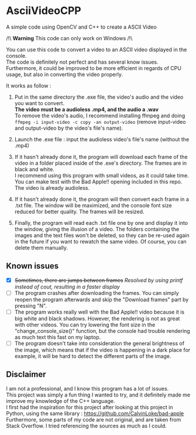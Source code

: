 # AsciiVideoCPP
A simple code using OpenCV and C++ to create a ASCII Video 

/!\ <b>Warning</b> This code can only work on Windows /!\  

You can use this code to convert a video to an ASCII video displayed in the console.  
The code is definitely not perfect and has several know issues.   
Furthermore, it could be improved to be more efficient in regards of CPU usage, but also in converting the video properly.  

It works as follow :  
1. Put in the same directory the .exe file, the video's audio and the video you want to convert.   
<b>The video must be a audioless .mp4, and the audio a .wav</b>  
To remove the video's audio, I recommend installing ffmpeg and doing `ffmpeg -i input-video -c copy -an output-video` (remove input-video and output-video by the video's file's name).  

2. Launch the .exe file : input the audioless video's file's name (without the .mp4)  
3. If it hasn't already done it, the program will download each frame of the video in a folder placed inside of the .exe's directory. The frames are in black and white.  
I recommend using this program with small videos, as it could take time. You can make test with the Bad Apple!! opening included in this repo. The video is already audioless.  
4. If it hasn't already done it, the program will then convert each frame in a .txt file. The window will be maximized, and the console font size reduced for better quality. The frames will be resized.  
5. Finally, the program will read each .txt file one by one and display it into the window, giving the illusion of a video. The folders containing the images and the text files won't be deleted, so they can be re-used again in the future if you want to rewatch the same video. Of course, you can delete them manually.  
  
## Known issues  
 
- [x] ~~Sometimes, there are jumps between frames~~ *Resolved by using printf instead of cout, resulting in a faster display*
- [ ] The program crashes after downloading the frames. You can simply reopen the program afterwards and skip the "Download frames" part by pressing "N".  
- [ ] The program works really well with the Bad Apple!! video because it is big white and black shadows. However, the rendering is not as great with other videos. You can try lowering the font size in the "change_console_size()" function, but the console had trouble rendering as much text this fast on my laptop.  
- [ ] The program doesn't take into consideration the general brightness of the image, which means that if the video is happening in a dark place for example, it will be hard to detect the different parts of the image.  
  
## Disclaimer  

I am not a professional, and I know this program has a lot of issues.  
This project was simply a fun thing I wanted to try, and it definitely made me improve my knowledge of the C++ language.  
I first had the inspiration for this project after looking at this project in Python, using the same library : https://github.com/CalvinLoke/bad-apple  
Furthermore, some parts of my code are not original, and are taken from Stack Overflow. I tried referencing the sources as much as I could.
